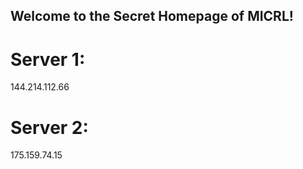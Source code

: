 ## Welcome to the Secret Homepage of MICRL!
# Server 1:
144.214.112.66
# Server 2:
175.159.74.15







